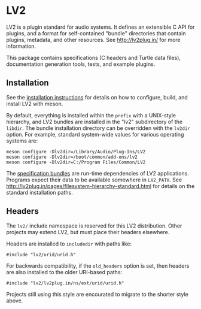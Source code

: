 LV2
===

LV2 is a plugin standard for audio systems.  It defines an extensible C API for
plugins, and a format for self-contained "bundle" directories that contain
plugins, metadata, and other resources.  See <http://lv2plug.in/> for more
information.

This package contains specifications (C headers and Turtle data files),
documentation generation tools, tests, and example plugins.

Installation
------------

See the [installation instructions](INSTALL.md) for details on how to
configure, build, and install LV2 with meson.

By default, everything is installed within the `prefix` with a UNIX-style
hierarchy, and LV2 bundles are installed in the "lv2" subdirectory of the
`libdir`.  The bundle installation directory can be overridden with the
`lv2dir` option.  For example, standard system-wide values for various
operating systems are:

    meson configure -Dlv2dir=/Library/Audio/Plug-Ins/LV2
    meson configure -Dlv2dir=/boot/common/add-ons/lv2
    meson configure -Dlv2dir=C:/Program Files/Common/LV2

The [specification bundles](lv2) are run-time dependencies of LV2 applications.
Programs expect their data to be available somewhere in `LV2_PATH`.  See
<http://lv2plug.in/pages/filesystem-hierarchy-standard.html> for details on the
standard installation paths.

Headers
-------

The `lv2/` include namespace is reserved for this LV2 distribution.
Other projects may extend LV2, but must place their headers elsewhere.

Headers are installed to `includedir` with paths like:

    #include "lv2/urid/urid.h"

For backwards compatibility, if the `old_headers` option is set, then headers
are also installed to the older URI-based paths:

    #include "lv2/lv2plug.in/ns/ext/urid/urid.h"

Projects still using this style are encourated to migrate to the shorter style
above.
